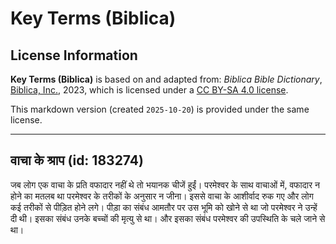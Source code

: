 # Key Terms (Biblica)

## License Information

**Key Terms (Biblica)** is based on and adapted from: _Biblica Bible Dictionary_, [Biblica, Inc.](https://www.biblica.com/), 2023, which is licensed under a [CC BY-SA 4.0 license](https://creativecommons.org/licenses/by-sa/4.0/legalcode.en).

This markdown version (created `2025-10-20`) is provided under the same license.



--------------------------------

## वाचा के श्राप (id: 183274)

जब लोग एक वाचा के प्रति वफादार नहीं थे तो भयानक चीजें हुईं। परमेश्वर के साथ वाचाओं में, वफादार न होने का मतलब था परमेश्वर के तरीकों के अनुसार न जीना। इससे वाचा के आशीर्वाद रुक गए और लोग कई तरीकों से पीड़ित होने लगे। पीड़ा का संबंध आमतौर पर उस भूमि को खोने से था जो परमेश्वर ने उन्हें दी थी। इसका संबंध उनके बच्चों की मृत्यु से था। और इसका संबंध परमेश्वर की उपस्थिति के चले जाने से था।


